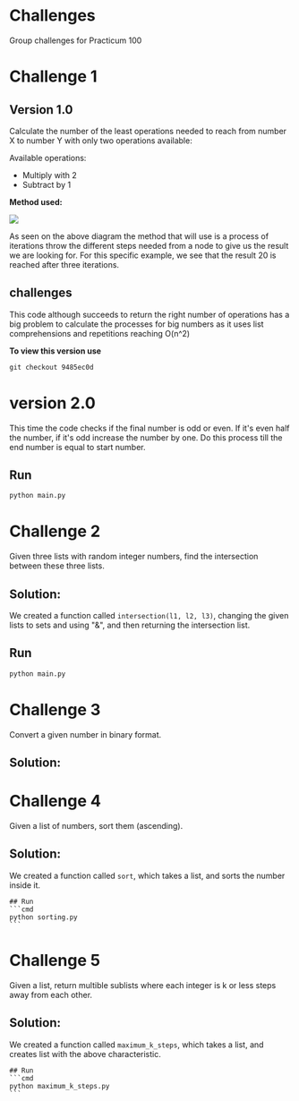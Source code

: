 # Challenges

Group challenges for Practicum 100

# Challenge 1

## Version 1.0

Calculate the number of the least operations needed to reach from number X to number Y with only two operations
available:

Available operations:

- Multiply with 2
- Subtract by 1

**Method used:**

[![](https://mermaid.ink/img/eyJjb2RlIjoiZ3JhcGggVERcbiAgICBzdWJncmFwaCBvbmUgc3RlcFxuICAgIEFbNl0tLT58LTF8IEIoNSlcbiAgICBBWzZdLS0-fCoyfCBDKDEyKVxuICAgIGVuZFxuICAgIFxuICAgIHN1YmdyYXBoIHR3byBzdGVwc1xuICAgIEItLT58LTF8IEQoNClcbiAgICBCLS0-fCoyfCBFKDEwKVxuXG4gICAgXG4gICAgQy0tPnwtMXwgRigxMSlcbiAgICBDLS0-fCoyfCBHKDI0KVxuICAgIGVuZFxuXG4gICAgc3ViZ3JhcGggdGhyZWUgc3RlcHNcbiAgICBELS0-fC0xfCBJKDMpXG4gICAgRC0tPnwqMnwgSig4KVxuXG4gICAgRS0tPnwtMXwgSyg5KVxuICAgIEUtLT58KjJ8IEwoMjApIFxuICAgIHN0eWxlIEwgZmlsbDojYmJmLHN0cm9rZTojZjY2LHN0cm9rZS13aWR0aDoycHgsY29sb3I6I2ZmZixzdHJva2UtZGFzaGFycmF5OiA1IDVcblxuICAgIEYtLT58LTF8IE0oMTApXG4gICAgRi0tPnwqMnwgTigyMilcblxuICAgIEctLT58LTF8IE8oMjMpXG4gICAgRy0tPnwqMnwgUCg0OClcbiAgICBlbmQiLCJtZXJtYWlkIjp7InRoZW1lIjoiZGVmYXVsdCJ9LCJ1cGRhdGVFZGl0b3IiOmZhbHNlfQ)](https://mermaid-js.github.io/mermaid-live-editor/#/edit/eyJjb2RlIjoiZ3JhcGggVERcbiAgICBzdWJncmFwaCBvbmUgc3RlcFxuICAgIEFbNl0tLT58LTF8IEIoNSlcbiAgICBBWzZdLS0-fCoyfCBDKDEyKVxuICAgIGVuZFxuICAgIFxuICAgIHN1YmdyYXBoIHR3byBzdGVwc1xuICAgIEItLT58LTF8IEQoNClcbiAgICBCLS0-fCoyfCBFKDEwKVxuXG4gICAgXG4gICAgQy0tPnwtMXwgRigxMSlcbiAgICBDLS0-fCoyfCBHKDI0KVxuICAgIGVuZFxuXG4gICAgc3ViZ3JhcGggdGhyZWUgc3RlcHNcbiAgICBELS0-fC0xfCBJKDMpXG4gICAgRC0tPnwqMnwgSig4KVxuXG4gICAgRS0tPnwtMXwgSyg5KVxuICAgIEUtLT58KjJ8IEwoMjApIFxuICAgIHN0eWxlIEwgZmlsbDojYmJmLHN0cm9rZTojZjY2LHN0cm9rZS13aWR0aDoycHgsY29sb3I6I2ZmZixzdHJva2UtZGFzaGFycmF5OiA1IDVcblxuICAgIEYtLT58LTF8IE0oMTApXG4gICAgRi0tPnwqMnwgTigyMilcblxuICAgIEctLT58LTF8IE8oMjMpXG4gICAgRy0tPnwqMnwgUCg0OClcbiAgICBlbmQiLCJtZXJtYWlkIjp7InRoZW1lIjoiZGVmYXVsdCJ9LCJ1cGRhdGVFZGl0b3IiOmZhbHNlfQ)

As seen on the above diagram the method that will use is a process of iterations throw the different steps needed from a
node to give us the result we are looking for. For this specific example, we see that the result 20 is reached after
three iterations.

## challenges

This code although succeeds to return the right number of operations has a big problem to calculate the processes for
big numbers as it uses list comprehensions and repetitions reaching O(n^2)

**To view this version use**

```cmd
git checkout 9485ec0d
```

# version 2.0

This time the code checks if the final number is odd or even. If it's even half the number, if it's odd increase the
number by one. Do this process till the end number is equal to start number.

## Run

```cmd
python main.py
```

# Challenge 2

Given three lists with random integer numbers, find the intersection between these three lists.

## Solution:

We created a function called  `intersection(l1, l2, l3)`, changing the given lists to sets and using "&", and then returning the intersection list.

## Run
```cmd
python main.py
```

# Challenge 3

Convert a given number in binary format. 

## Solution:





# Challenge 4

Given a list of numbers, sort them (ascending). 

## Solution:

We created a function called  `sort`, which takes a list, and sorts the number inside it.

    ## Run
    ```cmd
    python sorting.py
    ```



# Challenge 5

Given a list, return multible sublists where each integer is k or less steps away from each other.

## Solution:

We created a function called  `maximum_k_steps`, which takes a list, and creates list with the above characteristic.

    ## Run
    ```cmd
    python maximum_k_steps.py
    ```